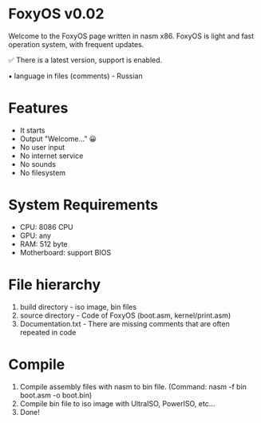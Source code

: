 # FoxyOS v0.02
Welcome to the FoxyOS page written in nasm x86. FoxyOS is light and fast operation system, with frequent updates.

✅ There is a latest version, support is enabled.

▪ language in files (comments) - Russian

# Features
- It starts
- Output "Welcome..." 😀
- No user input
- No internet service
- No sounds
- No filesystem

# System Requirements
- CPU: 8086 CPU
- GPU: any
- RAM: 512 byte
- Motherboard: support BIOS

# File hierarchy
1. build directory - iso image, bin files
2. source directory - Code of FoxyOS (boot.asm, kernel/print.asm)
3. Documentation.txt - There are missing comments that are often repeated in code

# Compile
1. Compile assembly files with nasm to bin file. (Command: nasm -f bin boot.asm -o boot.bin)
2. Compile bin file to iso image with UltraISO, PowerISO, etc...
3. Done!
